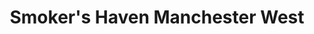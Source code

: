 ---
title: "Smoker's Haven Manchester West"
url: /manchester/smokers-haven-manchester-west/
shop: e-cigarette
---